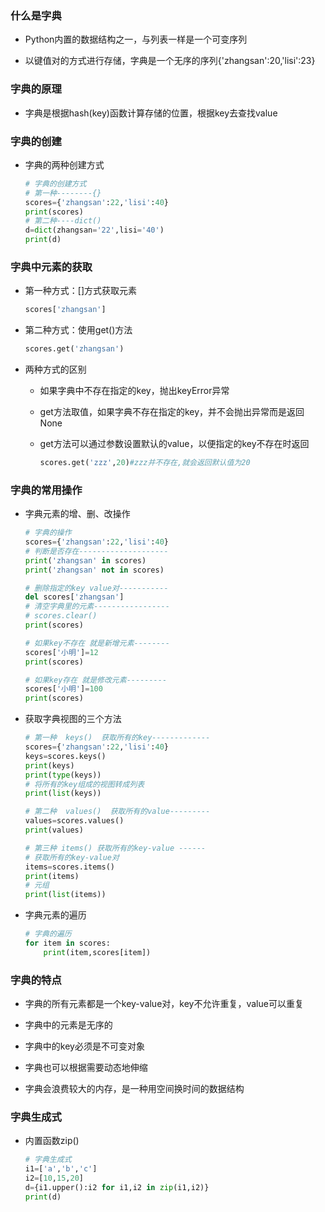 ### 什么是字典

- Python内置的数据结构之一，与列表一样是一个可变序列

- 以键值对的方式进行存储，字典是一个无序的序列{'zhangsan':20,'lisi':23}

### 字典的原理

- 字典是根据hash(key)函数计算存储的位置，根据key去查找value

### 字典的创建

- 字典的两种创建方式

  ```python
  # 字典的创建方式
  # 第一种--------{}
  scores={'zhangsan':22,'lisi':40}
  print(scores)
  # 第二种----dict()
  d=dict(zhangsan='22',lisi='40')
  print(d)
  ```

### 字典中元素的获取

- 第一种方式：[]方式获取元素

  ```python
  scores['zhangsan']
  ```

- 第二种方式：使用get()方法

  ```python
  scores.get('zhangsan')
  ```

- 两种方式的区别

  - 如果字典中不存在指定的key，抛出keyError异常

  - get方法取值，如果字典不存在指定的key，并不会抛出异常而是返回None

  - get方法可以通过参数设置默认的value，以便指定的key不存在时返回

    ```python
    scores.get('zzz',20)#zzz并不存在,就会返回默认值为20
    ```


### 字典的常用操作

- 字典元素的增、删、改操作

  ```python
  # 字典的操作
  scores={'zhangsan':22,'lisi':40}
  # 判断是否存在--------------------
  print('zhangsan' in scores)
  print('zhangsan' not in scores)
  
  # 删除指定的key value对-----------
  del scores['zhangsan']
  # 清空字典里的元素-----------------
  # scores.clear()
  print(scores)
  
  # 如果key不存在 就是新增元素--------
  scores['小明']=12
  print(scores)
  
  # 如果key存在 就是修改元素---------
  scores['小明']=100
  print(scores)
  ```

- 获取字典视图的三个方法

  ```python
  # 第一种  keys()  获取所有的key-------------
  scores={'zhangsan':22,'lisi':40}
  keys=scores.keys()
  print(keys)
  print(type(keys))
  # 将所有的key组成的视图转成列表
  print(list(keys))
  
  # 第二种  values()  获取所有的value---------
  values=scores.values()
  print(values)
  
  # 第三种 items() 获取所有的key-value ------
  # 获取所有的key-value对
  items=scores.items()
  print(items)
  # 元组
  print(list(items))
  ```

- 字典元素的遍历

  ```python
  # 字典的遍历
  for item in scores:
      print(item,scores[item])
  ```

### 字典的特点

- 字典的所有元素都是一个key-value对，key不允许重复，value可以重复

- 字典中的元素是无序的

- 字典中的key必须是不可变对象

- 字典也可以根据需要动态地伸缩

- 字典会浪费较大的内存，是一种用空间换时间的数据结构

### 字典生成式

- 内置函数zip()

  ```python
  # 字典生成式
  i1=['a','b','c']
  i2=[10,15,20]
  d={i1.upper():i2 for i1,i2 in zip(i1,i2)}
  print(d)
  ```